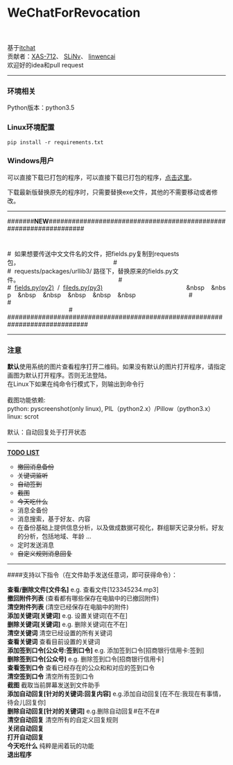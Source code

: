 # WeChatForRevocation<br><br>
基于<a href="https://github.com/littlecodersh/ItChat.git">itchat</a>  
贡献者：<a href='https://github.com/XAS-712'>XAS-712</a>、 <a href='https://github.com/SLiNv'>SLiNv</a>、 <a href="https://github.com/linwencai">linwencai</a>  
欢迎好的idea和pull request  

-----
### 环境相关
Python版本：python3.5  
### Linux环境配置  
`pip install -r requirements.txt`  

### Windows用户


可以直接下载已打包的程序，可以直接下载已打包的程序，[点击这里](https://github.com/ZKeeer/WeChatForRevocation/releases)。

下载最新版替换原先的程序时，只需要替换exe文件，其他的不需要移动或者修改。

--------
#######**NEW**##################################################################

#

#&nbsp;&nbsp;如果想要传送中文文件名的文件，把fields.py复制到requests包，&nbsp;&nbsp;&nbsp;&nbsp;&nbsp;&nbsp;&nbsp;&nbsp;&nbsp;&nbsp;&nbsp;&nbsp;&nbsp;&nbsp;&nbsp;&nbsp;&nbsp;&nbsp;&nbsp;&nbsp;&nbsp;&nbsp;&nbsp;&nbsp;&nbsp;&nbsp;&nbsp;&nbsp;&nbsp;&nbsp;&nbsp;&nbsp;&nbsp;&nbsp;&nbsp;&nbsp;&nbsp;&nbsp;&nbsp;&nbsp;&nbsp;&nbsp;&nbsp;&nbsp;&nbsp;&nbsp;&nbsp;&nbsp;&nbsp;&nbsp;&nbsp;&nbsp;&nbsp;&nbsp;&nbsp;#<br>
#&nbsp;&nbsp;requests/packages/urllib3/ 路径下，替换原来的fields.py文件。&nbsp;&nbsp;&nbsp;&nbsp;&nbsp;&nbsp;&nbsp;&nbsp;&nbsp;&nbsp;&nbsp;&nbsp;&nbsp;&nbsp;&nbsp;&nbsp;&nbsp;&nbsp;&nbsp;&nbsp;&nbsp;&nbsp;&nbsp;&nbsp;&nbsp;&nbsp;&nbsp;&nbsp;&nbsp;&nbsp;&nbsp;&nbsp;&nbsp;&nbsp;&nbsp;&nbsp;&nbsp;&nbsp;&nbsp;&nbsp;&nbsp;&nbsp;&nbsp;&nbsp;&nbsp;&nbsp;&nbsp;&nbsp;&nbsp;&nbsp;&nbsp;&nbsp;&nbsp;&nbsp;&nbsp;&nbsp;&nbsp;&nbsp;#<br>
#&nbsp;&nbsp;<a href="https://github.com/ZKeeer/WeChatAssistant/tree/master/fields/fields-py2">fields.py(py2)</a>&nbsp;&nbsp;/&nbsp;&nbsp;<a href="https://github.com/ZKeeer/WeChatAssistant/tree/master/fields/fields-py3">fileds.py(py3)</a>&nbsp;&nbsp;&nbsp;&nbsp;&nbsp;&nbsp;&nbsp;&nbsp;&nbsp;&nbsp;&nbsp;&nbsp;&nbsp;&nbsp;&nbsp;&nbsp;&nbsp;&nbsp;&nbsp;&nbsp;&nbsp;&nbsp;&nbsp;&nbsp;&nbsp;&nbsp;&nbsp;&nbsp;&nbsp;&nbsp;&nbsp;&nbsp;&nbsp;&nbsp;&nbsp;&nbsp;&nbsp;&nbsp;&nbsp;&nbsp;&nbsp;&nbsp;&nbsp;&nbsp;&nbsp;&nbsp;&nbsp;&nbsp;&nbsp;&nbsp&nbsp;&nbsp;&nbsp;&nbsp;&nbsp&nbsp;&nbsp;&nbsp;&nbsp;&nbsp&nbsp;&nbsp;&nbsp;&nbsp;&nbsp&nbsp;&nbsp;&nbsp;&nbsp;&nbsp&nbsp;&nbsp;&nbsp;&nbsp;&nbsp&nbsp;&nbsp;&nbsp;&nbsp;&nbsp&nbsp;&nbsp;&nbsp;&nbsp;&nbsp;&nbsp;&nbsp;&nbsp;&nbsp;&nbsp;&nbsp;&nbsp;&nbsp;&nbsp;&nbsp;&nbsp;&nbsp;&nbsp;&nbsp;&nbsp;&nbsp;&nbsp;&nbsp;&nbsp;&nbsp;&nbsp;&nbsp;&nbsp;&nbsp;&nbsp;&nbsp;#<br>
#&nbsp;&nbsp;&nbsp;&nbsp;&nbsp;&nbsp;&nbsp;&nbsp;&nbsp;&nbsp;&nbsp;&nbsp;&nbsp;&nbsp;&nbsp;&nbsp;&nbsp;&nbsp;&nbsp;&nbsp;&nbsp;&nbsp;&nbsp;&nbsp;&nbsp;&nbsp;&nbsp;&nbsp;&nbsp;&nbsp;&nbsp;&nbsp;&nbsp;&nbsp;&nbsp;&nbsp;&nbsp;&nbsp;&nbsp;&nbsp;&nbsp;&nbsp;&nbsp;&nbsp;&nbsp;&nbsp;&nbsp;&nbsp;&nbsp;&nbsp;&nbsp;&nbsp;&nbsp;&nbsp;&nbsp;&nbsp;&nbsp;&nbsp;&nbsp;&nbsp;&nbsp;&nbsp;&nbsp;&nbsp;&nbsp;&nbsp;&nbsp;&nbsp;&nbsp;&nbsp;&nbsp;&nbsp;&nbsp;&nbsp;&nbsp;&nbsp;&nbsp;&nbsp;&nbsp;&nbsp;&nbsp;&nbsp;&nbsp;&nbsp;&nbsp;&nbsp;&nbsp;&nbsp;&nbsp;&nbsp;&nbsp;&nbsp;&nbsp;&nbsp;&nbsp;&nbsp;&nbsp;&nbsp;&nbsp;&nbsp;&nbsp;&nbsp;&nbsp;&nbsp;&nbsp;&nbsp;&nbsp;&nbsp;&nbsp;&nbsp;&nbsp;&nbsp;&nbsp;&nbsp;&nbsp;&nbsp;&nbsp;&nbsp;&nbsp;&nbsp;&nbsp;&nbsp;&nbsp;&nbsp;&nbsp;&nbsp;&nbsp;&nbsp;&nbsp;&nbsp;&nbsp;&nbsp;&nbsp;&nbsp;&nbsp;&nbsp;&nbsp;&nbsp;&nbsp;&nbsp;&nbsp;&nbsp;&nbsp;&nbsp;&nbsp;&nbsp;&nbsp;&nbsp;&nbsp;&nbsp;&nbsp;&nbsp;&nbsp;&nbsp;&nbsp;&nbsp;&nbsp;&nbsp;&nbsp;&nbsp;&nbsp;#<br>
#############################################################################


------
### 注意
**默认**使用系统的图片查看程序打开二维码。如果没有默认的图片打开程序，请指定画图为默认打开程序。否则无法登陆。<br>
在Linux下如果在纯命令行模式下，则输出到命令行<br><br>
截图功能依赖: <br>
     python: pyscreenshot(only linux), PIL（python2.x）/Pillow（python3.x）<br>
     linux: scrot<br><br>
默认：自动回复处于打开状态



------

**<a href='http://zkeeer.space/?page_id=2'>TODO LIST</a>**<br>
<ul type="circle">
    <li><del>撤回消息备份</del></li>
    <li><del>关键词监听</del></li>
    <li><del>自动签到</del></li>
    <li><del>截图</del></li>
    <li><del>今天吃什么</del></li>
    <li>消息全备份</li>
    <li>消息搜索，基于好友、内容</li>
    <li>在备份基础上提供信息分析，以及做成数据可视化，群组聊天记录分析。好友的分析，包括地域、年龄 …</li>
    <li>定时发送消息</li>
    <li><del>自定义规则消息回复</del></li>
</ul>

------
####支持以下指令（在文件助手发送任意词，即可获得命令）：


__查看/删除文件[文件名]__ e.g. 查看文件[123345234.mp3]<br>
**撤回附件列表** (查看都有哪些保存在电脑中的已撤回附件)<br>
**清空附件列表** (清空已经保存在电脑中的附件)<br>
**添加关键词[关键词]**  e.g. 设置关键词[在不在]<br>
**删除关键词[关键词]**  e.g. 删除关键词[在不在]<br>
**清空关键词**  清空已经设置的所有关键词<br>
**查看关键词**  查看目前设置的关键词<br>
**添加签到口令[公众号:签到口令]**   e.g. 添加签到口令[招商银行信用卡:签到]<br>
**删除签到口令[公众号]**   e.g. 删除签到口令[招商银行信用卡]<br>
**查看签到口令**  查看已经存在的公众和和对应的签到口令<br>
**清空签到口令**  清空所有签到口令<br>
**截图** 截取当前屏幕发送到文件助手<br>
**添加自动回复[针对的关键词:回复内容]** e.g.添加自动回复[在不在:我现在有事情，待会儿回复你]<br>
**删除自动回复[针对的关键词]** e.g.删除自动回复#在不在#<br>
**清空自动回复** 清空所有的自定义回复规则<br>
**关闭自动回复** <br>
**打开自动回复** <br>
**今天吃什么** 纯粹是闹着玩的功能 <br>
**退出程序** <br>
